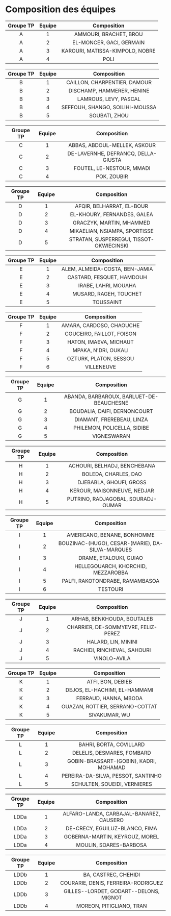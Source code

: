 # Composition des équipes

| Groupe TP | Equipe | Composition |
|:-:|:-:|:-:|
|A|1|AMMOURI, BRACHET, BROU|
|A|2|EL-MONCER, GACI, GERMAIN|
|A|3|KAROURI, MATISSA-KIMPOLO, NOBRE|
|A|4|POLI|

| Groupe TP | Equipe | Composition |
|:-:|:-:|:-:|
|B|1|CAILLON, CHARPENTIER, DAMOUR|
|B|2|DISCHAMP, HAMMERER, HENINE|
|B|3|LAMROUS, LEVY, PASCAL|
|B|4|SEFFOUH, SHANGO, SOILIHI-MOUSSA|
|B|5|SOUBATI, ZHOU|

| Groupe TP | Equipe | Composition |
|:-:|:-:|:-:|
|C|1|ABBAS, ABDOUL-MELLEK, ASKOUR|
|C|2|DE-LAVERNHE, DEFRANCQ, DELLA-GIUSTA|
|C|3|FOUTEL, LE-NESTOUR, MMADI|
|C|4|POK, ZOUBIR|

| Groupe TP | Equipe | Composition |
|:-:|:-:|:-:|
|D|1|AFQIR, BELHARRAT, EL-BOUR|
|D|2|EL-KHOURY, FERNANDES, GALEA|
|D|3|GRACZYK, MARTIN, MHAMMED|
|D|4|MIKAELIAN, NSIAMPA, SPORTISSE|
|D|5|STRATAN, SUSPERREGUI, TISSOT-OKWIECINSKI|

| Groupe TP | Equipe | Composition |
|:-:|:-:|:-:|
|E|1|ALEM, ALMEIDA-COSTA, BEN-JAMIA|
|E|2|CASTARD, FESQUET, HAMDOUH|
|E|3|IRABE, LAHRI, MOUAHA|
|E|4|MUSARD, RAGEH, TOUCHET|
|E|5|TOUSSAINT|

| Groupe TP | Equipe | Composition |
|:-:|:-:|:-:|
|F|1|AMARA, CARDOSO, CHAOUCHE|
|F|2|COUCEIRO, FAILLOT, FOISON|
|F|3|HATON, IMAEVA, MICHAUT|
|F|4|MPAKA, N'DRI, OUKALI|
|F|5|OZTURK, PLATON, SESSOU|
|F|6|VILLENEUVE|

| Groupe TP | Equipe | Composition |
|:-:|:-:|:-:|
|G|1|ABANDA, BARBAROUX, BARLUET-DE-BEAUCHESNE|
|G|2|BOUDALIA, DAIFI, DERNONCOURT|
|G|3|DIAMANT, FREREBEAU, LINZA|
|G|4|PHILEMON, POLICELLA, SIDIBE|
|G|5|VIGNESWARAN|

| Groupe TP | Equipe | Composition |
|:-:|:-:|:-:|
|H|1|ACHOURI, BELHADJ, BENCHEBANA|
|H|2|BOLEDA, CHARLES, DAO|
|H|3|DJEBABLA, GHOUFI, GROSS|
|H|4|KEROUR, MAISONNEUVE, NEDJAR|
|H|5|PUTRINO, RADJAGOBAL, SOURADJ-OUMAR|

| Groupe TP | Equipe | Composition |
|:-:|:-:|:-:|
|I|1|AMERICANO, BENANE, BONHOMME|
|I|2|BOUZINAC-(HUGO), CESAR-(MARIE), DA-SILVA-MARQUES|
|I|3|DRAME, ETALOUKI, GUIAO|
|I|4|HELLEGOUARCH, KHORCHID, MEZZAROBBA|
|I|5|PALFI, RAKOTONDRABE, RAMAMBASOA|
|I|6|TESTOURI|

| Groupe TP | Equipe | Composition |
|:-:|:-:|:-:|
|J|1|ARHAB, BENKHOUDA, BOUTALEB|
|J|2|CHARRIER, DE-SOMMYEVRE, FELIZ-PEREZ|
|J|3|HALARD, LIN, MININI|
|J|4|RACHIDI, RINCHEVAL, SAHOURI|
|J|5|VINOLO-AVILA|

| Groupe TP | Equipe | Composition |
|:-:|:-:|:-:|
|K|1|ATFI, BON, DEBIEB|
|K|2|DEJOS, EL-HACHIMI, EL-HAMMAMI|
|K|3|FERRAUD, HANNA, MBODA|
|K|4|OUAZAN, ROTTIER, SERRANO-COTTAT|
|K|5|SIVAKUMAR, WU|

| Groupe TP | Equipe | Composition |
|:-:|:-:|:-:|
|L|1|BAHRI, BORTA, COVILLARD|
|L|2|DELELIS, DESMARES, FOMBARD|
|L|3|GOBIN-BRASSART-(GOBIN), KADRI, MOHAMAD|
|L|4|PEREIRA-DA-SILVA, PESSOT, SANTINHO|
|L|5|SCHULTEN, SOUEIDI, VERNIERES|

| Groupe TP | Equipe | Composition |
|:-:|:-:|:-:|
|LDDa|1|ALFARO-LANDA, CARBAJAL-BANAREZ, CAUSERO|
|LDDa|2|DE-CRECY, EGUILUZ-BLANCO, FIMA|
|LDDa|3|GOBERNA-MARTIN, KEYROUZ, MOREL|
|LDDa|4|MOULIN, SOARES-BARBOSA|

| Groupe TP | Equipe | Composition |
|:-:|:-:|:-:|
|LDDb|1|BA, CASTREC, CHEHIDI|
|LDDb|2|COURARIE, DENIS, FERREIRA-RODRIGUEZ|
|LDDb|3|GILLES--LORDET, GODART--DELONS, MIGNOT|
|LDDb|4|MOREON, PITIGLIANO, TRAN|
